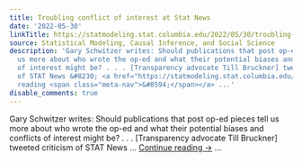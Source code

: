 ```yaml
---
title: Troubling conflict of interest at Stat News
date: '2022-05-30'
linkTitle: https://statmodeling.stat.columbia.edu/2022/05/30/troubling-conflict-of-interest-at-stat-news/
source: Statistical Modeling, Causal Inference, and Social Science
description: 'Gary Schwitzer writes: Should publications that post op-ed pieces tell
  us more about who wrote the op-ed and what their potential biases and conflicts
  of interest might be? . . . [Transparency advocate Till Bruckner] tweeted criticism
  of STAT News &#8230; <a href="https://statmodeling.stat.columbia.edu/2022/05/30/troubling-conflict-of-interest-at-stat-news/">Continue
  reading <span class="meta-nav">&#8594;</span></a> ...'
disable_comments: true
---
```

Gary Schwitzer writes: Should publications that post op-ed pieces tell us more about who wrote the op-ed and what their potential biases and conflicts of interest might be? . . . [Transparency advocate Till Bruckner] tweeted criticism of STAT News &#8230; <a href="https://statmodeling.stat.columbia.edu/2022/05/30/troubling-conflict-of-interest-at-stat-news/">Continue reading <span class="meta-nav">&#8594;</span></a> ...